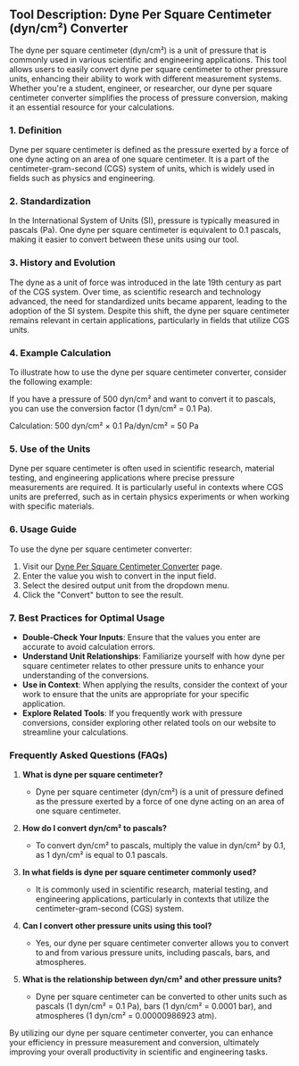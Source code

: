 ## Tool Description: Dyne Per Square Centimeter (dyn/cm²) Converter

The dyne per square centimeter (dyn/cm²) is a unit of pressure that is commonly used in various scientific and engineering applications. This tool allows users to easily convert dyne per square centimeter to other pressure units, enhancing their ability to work with different measurement systems. Whether you're a student, engineer, or researcher, our dyne per square centimeter converter simplifies the process of pressure conversion, making it an essential resource for your calculations.

### 1. Definition

Dyne per square centimeter is defined as the pressure exerted by a force of one dyne acting on an area of one square centimeter. It is a part of the centimeter-gram-second (CGS) system of units, which is widely used in fields such as physics and engineering.

### 2. Standardization

In the International System of Units (SI), pressure is typically measured in pascals (Pa). One dyne per square centimeter is equivalent to 0.1 pascals, making it easier to convert between these units using our tool. 

### 3. History and Evolution

The dyne as a unit of force was introduced in the late 19th century as part of the CGS system. Over time, as scientific research and technology advanced, the need for standardized units became apparent, leading to the adoption of the SI system. Despite this shift, the dyne per square centimeter remains relevant in certain applications, particularly in fields that utilize CGS units.

### 4. Example Calculation

To illustrate how to use the dyne per square centimeter converter, consider the following example: 

If you have a pressure of 500 dyn/cm² and want to convert it to pascals, you can use the conversion factor (1 dyn/cm² = 0.1 Pa). 

Calculation:
500 dyn/cm² × 0.1 Pa/dyn/cm² = 50 Pa

### 5. Use of the Units

Dyne per square centimeter is often used in scientific research, material testing, and engineering applications where precise pressure measurements are required. It is particularly useful in contexts where CGS units are preferred, such as in certain physics experiments or when working with specific materials.

### 6. Usage Guide

To use the dyne per square centimeter converter:

1. Visit our [Dyne Per Square Centimeter Converter](https://www.inayam.co/unit-converter/pressure) page.
2. Enter the value you wish to convert in the input field.
3. Select the desired output unit from the dropdown menu.
4. Click the "Convert" button to see the result.

### 7. Best Practices for Optimal Usage

- **Double-Check Your Inputs**: Ensure that the values you enter are accurate to avoid calculation errors.
- **Understand Unit Relationships**: Familiarize yourself with how dyne per square centimeter relates to other pressure units to enhance your understanding of the conversions.
- **Use in Context**: When applying the results, consider the context of your work to ensure that the units are appropriate for your specific application.
- **Explore Related Tools**: If you frequently work with pressure conversions, consider exploring other related tools on our website to streamline your calculations.

### Frequently Asked Questions (FAQs)

1. **What is dyne per square centimeter?**
   - Dyne per square centimeter (dyn/cm²) is a unit of pressure defined as the pressure exerted by a force of one dyne acting on an area of one square centimeter.

2. **How do I convert dyn/cm² to pascals?**
   - To convert dyn/cm² to pascals, multiply the value in dyn/cm² by 0.1, as 1 dyn/cm² is equal to 0.1 pascals.

3. **In what fields is dyne per square centimeter commonly used?**
   - It is commonly used in scientific research, material testing, and engineering applications, particularly in contexts that utilize the centimeter-gram-second (CGS) system.

4. **Can I convert other pressure units using this tool?**
   - Yes, our dyne per square centimeter converter allows you to convert to and from various pressure units, including pascals, bars, and atmospheres.

5. **What is the relationship between dyn/cm² and other pressure units?**
   - Dyne per square centimeter can be converted to other units such as pascals (1 dyn/cm² = 0.1 Pa), bars (1 dyn/cm² = 0.0001 bar), and atmospheres (1 dyn/cm² = 0.00000986923 atm). 

By utilizing our dyne per square centimeter converter, you can enhance your efficiency in pressure measurement and conversion, ultimately improving your overall productivity in scientific and engineering tasks.